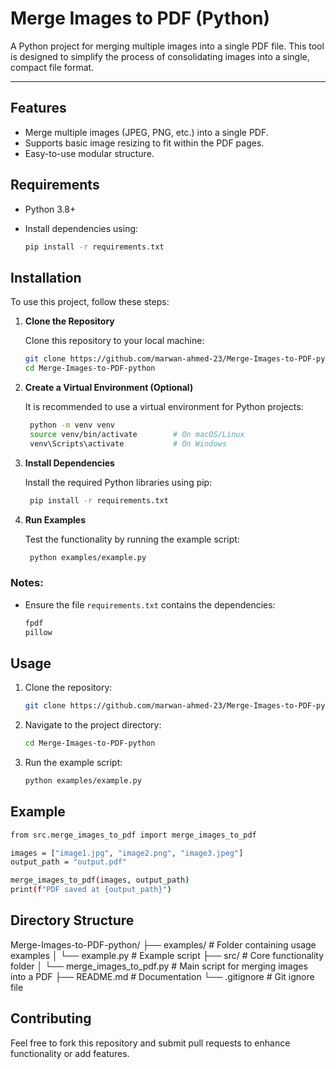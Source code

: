 # Merge Images to PDF (Python)

A Python project for merging multiple images into a single PDF file. This tool is designed to simplify the process of consolidating images into a single, compact file format.

---

## Features
- Merge multiple images (JPEG, PNG, etc.) into a single PDF.
- Supports basic image resizing to fit within the PDF pages.
- Easy-to-use modular structure.

## Requirements

- Python 3.8+
- Install dependencies using:

    ```bash
    pip install -r requirements.txt
    ```

## Installation

To use this project, follow these steps:

1. **Clone the Repository**
    
    Clone this repository to your local machine:  
    
    ```bash
    git clone https://github.com/marwan-ahmed-23/Merge-Images-to-PDF-python.git
    cd Merge-Images-to-PDF-python
    ```

2. **Create a Virtual Environment (Optional)**

    It is recommended to use a virtual environment for Python projects:
    
   ```bash
    python -m venv venv
    source venv/bin/activate        # On macOS/Linux
    venv\Scripts\activate           # On Windows
   ```

3. **Install Dependencies**

    Install the required Python libraries using pip:
    
   ```bash
    pip install -r requirements.txt
   ```

4. **Run Examples**

    Test the functionality by running the example script:
    
   ```bash
    python examples/example.py
   ```


### Notes:
- Ensure the file `requirements.txt` contains the dependencies:
    ```bash
    fpdf
    pillow
    ```

## Usage

1. Clone the repository:

    ```bash
    git clone https://github.com/marwan-ahmed-23/Merge-Images-to-PDF-python.git
    ```

2. Navigate to the project directory:

    ```bash
    cd Merge-Images-to-PDF-python
    ```

3. Run the example script:

    ```bash
    python examples/example.py
    ```

## Example

```bash
from src.merge_images_to_pdf import merge_images_to_pdf

images = ["image1.jpg", "image2.png", "image3.jpeg"]
output_path = "output.pdf"

merge_images_to_pdf(images, output_path)
print(f"PDF saved at {output_path}")
```

## Directory Structure

Merge-Images-to-PDF-python/
├── examples/                 # Folder containing usage examples
│   └── example.py            # Example script
├── src/                      # Core functionality folder
│   └── merge_images_to_pdf.py # Main script for merging images into a PDF
├── README.md                 # Documentation
└── .gitignore                # Git ignore file

## Contributing

Feel free to fork this repository and submit pull requests to enhance functionality or add features.
